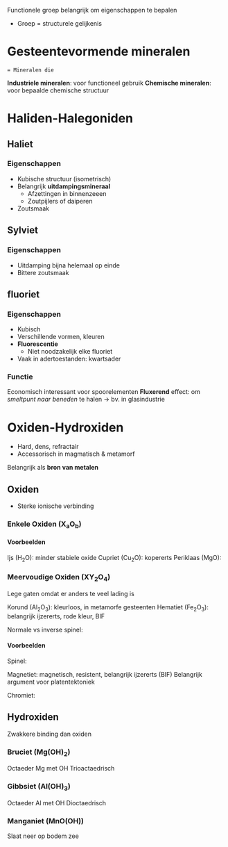 Functionele groep belangrijk om eigenschappen te bepalen
- Groep = structurele gelijkenis

# Gesteentevormende mineralen
	= Mineralen die 

**Industriele mineralen**: voor functioneel gebruik
**Chemische mineralen**: voor bepaalde chemische structuur

# Haliden-Halegoniden
## Haliet
### Eigenschappen
- Kubische structuur (isometrisch)
- Belangrijk **uitdampingsmineraal**
	- Afzettingen in binnenzeeen
	- Zoutpijlers of daiperen
- Zoutsmaak
## Sylviet
### Eigenschappen
- Uitdamping bijna helemaal op einde
- Bittere zoutsmaak
## fluoriet
### Eigenschappen
- Kubisch
- Verschillende vormen, kleuren
- **Fluorescentie**
	- Niet noodzakelijk elke fluoriet
- Vaak in adertoestanden: kwartsader
### Functie
Economisch interessant voor spoorelementen
**Fluxerend** effect: om *smeltpunt naar beneden* te halen
	-> bv. in glasindustrie
# Oxiden-Hydroxiden
- Hard, dens, refractair
- Accessorisch in magmatisch & metamorf

Belangrijk als **bron van metalen**
## Oxiden
- Sterke ionische verbinding
### Enkele Oxiden (X<sub>a</sub>O<sub>b</sub>)
#### Voorbeelden
Ijs (H<sub>2</sub>O): minder stabiele oxide
Cupriet (Cu<sub>2</sub>O): kopererts
Periklaas (MgO): 
### Meervoudige Oxiden (XY<sub>2</sub>O<sub>4</sub>)
Lege gaten omdat er anders te veel lading is

Korund (Al<sub>2</sub>O<sub>3</sub>): kleurloos, in metamorfe gesteenten
Hematiet (Fe<sub>2</sub>O<sub>3</sub>): belangrijk ijzererts, rode kleur, BIF

Normale vs inverse spinel: 
#### Voorbeelden
Spinel:

Magnetiet: magnetisch, resistent, belangrijk ijzererts (BIF)
Belangrijk argument voor platentektoniek

Chromiet: 
## Hydroxiden
Zwakkere binding dan oxiden
### Bruciet (Mg(OH)<sub>2</sub>)
Octaeder Mg met OH
Trioactaedrisch
### Gibbsiet (Al(OH)<sub>3</sub>)
Octaeder Al met OH
Dioctaedrisch

### Manganiet (MnO(OH))

Slaat neer op bodem zee
